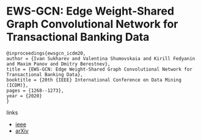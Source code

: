 # EWS-GCN: Edge Weight-Shared Graph Convolutional Network for Transactional Banking Data

```
@inproceedings{ewsgcn_icdm20,
author = {Ivan Sukharev and Valentina Shumovskaia and Kirill Fedyanin and Maxim Panov and Dmitry Berestnev},
title = {EWS-GCN: Edge Weight-Shared Graph Convolutional Network for Transactional Banking Data},
booktitle = {20th {IEEE} International Conference on Data Mining (ICDM)},
pages = {1268--1273},
year = {2020}
}
```

links
- [ieee](https://ieeexplore.ieee.org/document/9338368)
- [arXiv](https://arxiv.org/abs/2009.14588)
